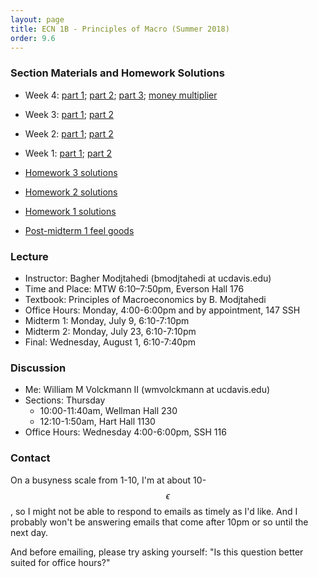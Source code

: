 ```yaml
---
layout: page
title: ECN 1B - Principles of Macro (Summer 2018)
order: 9.6
---
```


### Section Materials and Homework Solutions
* Week 4: [part 1](week4-part1-ans.pdf); [part 2](week4-part2-ans.pdf); [part 3](week4-part3-ans.pdf); [money multiplier](mm.pdf)
* Week 3: [part 1](week3-part1-ans.pdf); [part 2](week3-part2-ans.pdf)
* Week 2: [part 1](week2-part1-ans.pdf); [part 2](week2-part2-ans.pdf)
* Week 1: [part 1](week1-part1-ans.pdf); [part 2](week1-part2-ans.pdf)

* [Homework 3 solutions](homework3.pdf)
* [Homework 2 solutions](homework2.pdf)
* [Homework 1 solutions](homework1.pdf)

* [Post-midterm 1 feel goods](https://www.youtube.com/watch?v=_reps5BBHTs )


### Lecture
* Instructor: Bagher Modjtahedi (bmodjtahedi at ucdavis.edu)
* Time and Place: MTW 6:10–7:50pm, Everson Hall 176
* Textbook: Principles of Macroeconomics by B. Modjtahedi
* Office Hours: Monday, 4:00-6:00pm and by appointment, 147 SSH
* Midterm 1: Monday, July 9, 6:10-7:10pm
* Midterm 2: Monday, July 23, 6:10-7:10pm
* Final: Wednesday, August 1, 6:10-7:40pm


### Discussion
* Me: William M Volckmann II (wmvolckmann at ucdavis.edu)
* Sections: Thursday
  * 10:00-11:40am, Wellman Hall 230
  * 12:10-1:50am, Hart Hall 1130
* Office Hours: Wednesday 4:00-6:00pm, SSH 116

[comment]: <Office Hours: Tuesday 12-2pm, 116 SSH>


### Contact
On a busyness scale from 1-10, I'm at about 10-$$\epsilon$$, so I might not be
 able to respond to emails as timely as I'd like. And I probably won't be
 answering emails that come after 10pm or so until the next day.

 And before emailing, please try asking yourself: "Is this question better
 suited for office hours?"
